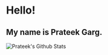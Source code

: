 # Hello!
## My name is Prateek Garg.
 
 ![Prateek's Github Stats](https://github-readme-stats.vercel.app/api?username=prateekgarg21&show_icons=true&theme=tokyonight)
 
<!---
Nautilus3000/Nautilus3000 is a ✨ special ✨ repository because its `README.md` (this file) appears on your GitHub profile.
You can click the Preview link to take a look at your changes.
--->
